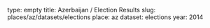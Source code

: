 type: empty
title: Azerbaijan / Election Results
slug: places/az/datasets/elections
place: az
dataset: elections
year: 2014
